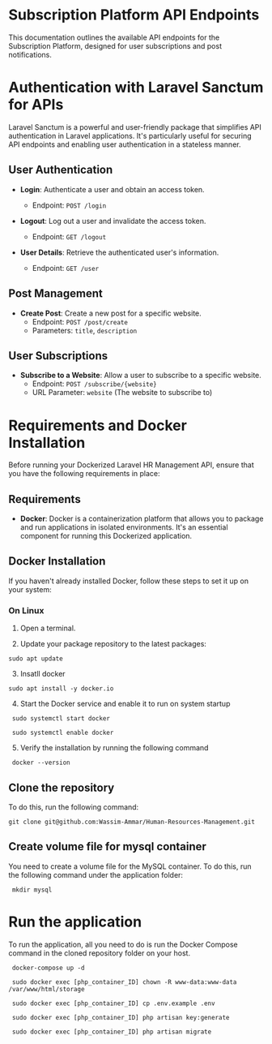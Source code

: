 # Subscription Platform API Endpoints

This documentation outlines the available API endpoints for the Subscription Platform, designed for user subscriptions and post notifications.

# Authentication with Laravel Sanctum for APIs

Laravel Sanctum is a powerful and user-friendly package that simplifies API authentication in Laravel applications. It's particularly useful for securing API endpoints and enabling user authentication in a stateless manner.

## User Authentication

- **Login**: Authenticate a user and obtain an access token.

  - Endpoint: `POST /login`

- **Logout**: Log out a user and invalidate the access token.

  - Endpoint: `GET /logout`

- **User Details**: Retrieve the authenticated user's information.
  - Endpoint: `GET /user`

## Post Management

- **Create Post**: Create a new post for a specific website.
  - Endpoint: `POST /post/create`
  - Parameters: `title`, `description`

## User Subscriptions

- **Subscribe to a Website**: Allow a user to subscribe to a specific website.
  - Endpoint: `POST /subscribe/{website}`
  - URL Parameter: `website` (The website to subscribe to)

# Requirements and Docker Installation

Before running your Dockerized Laravel HR Management API, ensure that you have the following requirements in place:

## Requirements

- **Docker**: Docker is a containerization platform that allows you to package and run applications in isolated environments. It's an essential component for running this Dockerized application.

## Docker Installation

If you haven't already installed Docker, follow these steps to set it up on your system:

### On Linux

1. Open a terminal.

2. Update your package repository to the latest packages:

```
sudo apt update
```

3. Insatll docker

```
sudo apt install -y docker.io
```

4. Start the Docker service and enable it to run on system startup

```
 sudo systemctl start docker
```

```
 sudo systemctl enable docker
```

5. Verify the installation by running the following command

```
 docker --version
```

## Clone the repository

To do this, run the following command:

```
git clone git@github.com:Wassim-Ammar/Human-Resources-Management.git
```

## Create volume file for mysql container

You need to create a volume file for the MySQL container. To do this, run the following command under the application folder:

```
 mkdir mysql
```

# Run the application

To run the application, all you need to do is run the Docker Compose command in the cloned repository folder on your host.

```
 docker-compose up -d
```

```
 sudo docker exec [php_container_ID] chown -R www-data:www-data /var/www/html/storage
```

```
 sudo docker exec [php_container_ID] cp .env.example .env
```

```
 sudo docker exec [php_container_ID] php artisan key:generate
```

```
 sudo docker exec [php_container_ID] php artisan migrate
```
